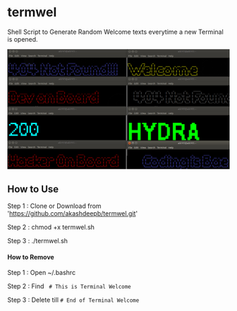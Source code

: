 # termwel
Shell Script to Generate Random Welcome texts everytime a new Terminal is opened.

<img src="termshot.png">

## How to Use 
Step 1 : Clone or Download from 'https://github.com/akashdeepb/termwel.git'

Step 2 : chmod +x termwel.sh

Step 3 : ./termwel.sh


#### How to Remove
Step 1 : Open ~/.bashrc

Step 2 : Find ` # This is Terminal Welcome`  

Step 3 : Delete till ` # End of Terminal Welcome `
